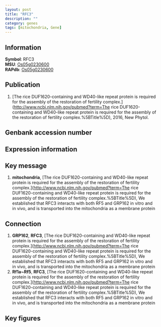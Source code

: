 ```yaml
---
layout: post
title: "RFC3"
description: ""
category: genes
tags: [mitochondria, Gene]
---
```


## Information
__Symbol__: RFC3  
__MSU__: [Os05g0230600](http://rice.plantbiology.msu.edu/cgi-bin/ORF_infopage.cgi?orf=Os05g0230600)  
__RAPdb__: [Os05g0230600](http://rapdb.dna.affrc.go.jp/viewer/gbrowse_details/irgsp1?name=Os05g0230600)  

## Publication
1. [The rice DUF1620-containing and WD40-like repeat protein is required for the assembly of the restoration of fertility complex.](http://www.ncbi.nlm.nih.gov/pubmed?term=The rice DUF1620-containing and WD40-like repeat protein is required for the assembly of the restoration of fertility complex.%5BTitle%5D), 2016, New Phytol.

## Genbank accession number

## Expression information

## Key message
1. __mitochondria__, [The rice DUF1620-containing and WD40-like repeat protein is required for the assembly of the restoration of fertility complex.](http://www.ncbi.nlm.nih.gov/pubmed?term=The rice DUF1620-containing and WD40-like repeat protein is required for the assembly of the restoration of fertility complex.%5BTitle%5D),  We established that RFC3 interacts with both RF5 and GRP162 in vitro and in vivo, and is transported into the mitochondria as a membrane protein

## Connection
1. __GRP162__, __RFC3__, [The rice DUF1620-containing and WD40-like repeat protein is required for the assembly of the restoration of fertility complex.](http://www.ncbi.nlm.nih.gov/pubmed?term=The rice DUF1620-containing and WD40-like repeat protein is required for the assembly of the restoration of fertility complex.%5BTitle%5D),  We established that RFC3 interacts with both RF5 and GRP162 in vitro and in vivo, and is transported into the mitochondria as a membrane protein
2. __Rf1a~Rf5__, __RFC3__, [The rice DUF1620-containing and WD40-like repeat protein is required for the assembly of the restoration of fertility complex.](http://www.ncbi.nlm.nih.gov/pubmed?term=The rice DUF1620-containing and WD40-like repeat protein is required for the assembly of the restoration of fertility complex.%5BTitle%5D),  We established that RFC3 interacts with both RF5 and GRP162 in vitro and in vivo, and is transported into the mitochondria as a membrane protein

## Key figures


